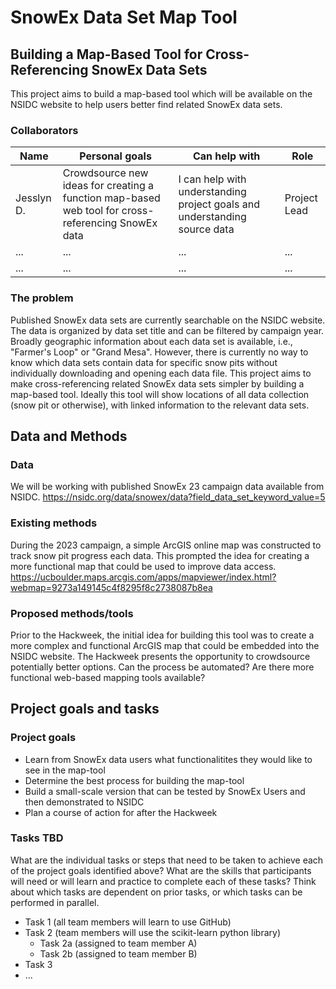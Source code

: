 # SnowEx Data Set Map Tool

## Building a Map-Based Tool for Cross-Referencing SnowEx Data Sets

This project aims to build a map-based tool which will be available on the NSIDC website to help users better find related SnowEx data sets. 

### Collaborators

| Name | Personal goals | Can help with | Role |
| ------------- | ------------- | ------------- | ------------- |
| Jesslyn D. | Crowdsource new ideas for creating a function map-based web tool for cross-referencing SnowEx data  | I can help with understanding project goals and understanding source data  | Project Lead |
| ... | ... | ... | ... |
| ... | ... | ... | ... |

### The problem

Published SnowEx data sets are currently searchable on the NSIDC website. The data is organized by data set title and can be filtered by campaign year. Broadly geographic information about each data set is available, i.e., "Farmer's Loop" or "Grand Mesa". However, there is currently no way to know which data sets contain data for specific snow pits without individually downloading and opening each data file. This project aims to make cross-referencing related SnowEx data sets simpler by building a map-based tool. Ideally this tool will show locations of all data collection (snow pit or otherwise), with linked information to the relevant data sets.

## Data and Methods

### Data

We will be working with published SnowEx 23 campaign data available from NSIDC. https://nsidc.org/data/snowex/data?field_data_set_keyword_value=5

### Existing methods

During the 2023 campaign, a simple ArcGIS online map was constructed to track snow pit progress each data. This prompted the idea for creating a more functional map that could be used to improve data access. https://ucboulder.maps.arcgis.com/apps/mapviewer/index.html?webmap=9273a149145c4f8295f8c2738087b8ea

### Proposed methods/tools

Prior to the Hackweek, the initial idea for building this tool was to create a more complex and functional ArcGIS map that could be embedded into the NSIDC website. The Hackweek presents the opportunity to crowdsource potentially better options. Can the process be automated? Are there more functional web-based mapping tools available? 

## Project goals and tasks

### Project goals

* Learn from SnowEx data users what functionalitites they would like to see in the map-tool
* Determine the best process for building the map-tool
* Build a small-scale version that can be tested by SnowEx Users and then demonstrated to NSIDC
* Plan a course of action for after the Hackweek

### Tasks TBD

What are the individual tasks or steps that need to be taken to achieve each of the project goals identified above? What are the skills that participants will need or will learn and practice to complete each of these tasks? Think about which tasks are dependent on prior tasks, or which tasks can be performed in parallel.

* Task 1 (all team members will learn to use GitHub)
* Task 2 (team members will use the scikit-learn python library)
  * Task 2a (assigned to team member A)
  * Task 2b (assigned to team member B)
* Task 3
* ...


